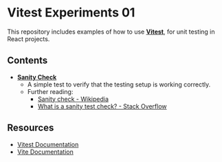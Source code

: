 # Vitest Experiments 01

This repository includes examples of how to use [**Vitest**](https://vitest.dev/), for unit testing in React projects.

## Contents

- [**Sanity Check**](./tests/sanity-check.test.ts)
  - A simple test to verify that the testing setup is working correctly.
  - Further reading:
    - [Sanity check - Wikipedia](https://en.wikipedia.org/wiki/Sanity_check)
    - [What is a sanity test check? - Stack Overflow](https://stackoverflow.com/questions/4055733/what-is-a-sanity-test-check)

## Resources

- [Vitest Documentation](https://vitest.dev/)
- [Vite Documentation](https://vite.dev/)
